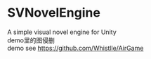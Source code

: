 # SVNovelEngine
A simple visual novel engine for Unity
<br />demo里的图侵删
<br />demo see <https://github.com/Whistlle/AirGame>
